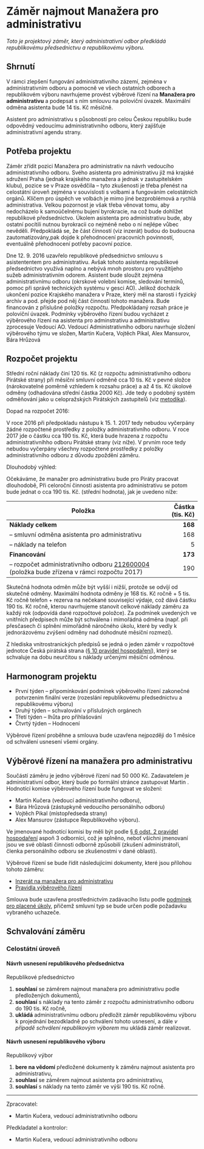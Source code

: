 Záměr najmout Manažera pro administrativu
========================

*Toto je projektový záměr, který administrativní odbor předkládá republikovému předsednictvu a republikovému výboru.*

Shrnutí
-------

V rámci zlepšení fungování administrativního zázemí, zejména v  administrativním odboru a pomocně ve všech ostatních odborech a republikovém výboru navrhujeme provést výběrové řízení na **Manažera pro administrativu** a podepsat s ním smlouvu na poloviční úvazek. Maximální odměna asistenta bude 14 tis. Kč měsíčně.

Asistent pro administrativu s působností pro celou Českou republiku bude odpovědný vedoucímu administrativního odboru, který zajišťuje administrativní agendu strany.


Potřeba projektu
--------------

Záměr zřídit pozici Manažera pro administrativ na návrh vedoucího administrativního odboru. Svého asistenta pro administrativu již má krajské sdružení Praha (jednak krajského manažera a jednak v zastupitelském klubu), pozice se v Praze osvědčila – tyto zkušenosti je třeba přenést na celostátní úroveň zejména v souvislosti s  volbami a fungováním celostátních orgánů. Klíčem pro úspěch ve volbách je mimo jiné bezproblémová a rychlá administrativa. Velkou pozornost je však třeba věnovat tomu, aby nedocházelo k samoúčelnému bujení byrokracie, na což bude dohlížet republikové předsednictvo. Úkolem asistenta pro administrativu bude, aby ostatní pocítili nutnou byrokracii co nejméně nebo o ní nejlépe vůbec nevěděli. Předpokládá se, že část čínností (viz inzerát) budou do budoucna zautomatizovány,pak dojde k přehodnocení pracovních povinností, eventuálně přehodnocení potřeby pacovní pozice.
 
Dne 12. 9. 2016 uzavřelo republikové předsednictvo smlouvu s  asistententem pro administrativu. Avšak tohoto asistenta republikové předsednictvo využívá naplno a nebývá mnoh prostoru pro využitíjeho sužeb administrativním odorem. Asistent bude sloužit zejména administrativnímu odboru (okrskové volební komise, sledování termínů, pomoc při správě technických systému v gesci AO). Jelikož docházík ukončení pozice Krajského manažera v Praze, který měl na starosti i fyzický archív a pod. přejde pod něj část činností tohoto manažera. Bude financován z příslušné položky rozpočtu. Předpokládaný rozsah práce je poloviční úvazek. Podmínky výběrového řízení budou vycházet z výběrového řízení na asistenta pro adminstrativu a administrativu zprocesuje Vedoucí AO. Vedoucí Administrativního odboru navrhuje složení výběrového týmu ve složen, Martin Kučera, Vojtěch Pikal, Alex Mansurov, Bára Hrůzová 

Rozpočet projektu
-----------------

Střední roční náklady činí 120 tis. Kč (z rozpočtu administrativního odboru Pirátské strany) při měsíční smluvní odměně cca 10 tis. Kč v pevné složce (nárokovatelné poměrně vzhledem k rozsahu práce) a až 4 tis. Kč úkolové odměny (odhadována střední částka 2000 Kč). Jde tedy o podobný systém odměňování jako u celopražských Pirátských zastupitelů (viz [metodika][metodika]).

[metodika]: https://redmine.pirati.cz/projects/kspraha/wiki/Odm%C4%9B%C5%88ov%C3%A1n%C3%AD 

Dopad na rozpočet 2016:

V roce 2016 při předpokladu nástupu k 15. 1. 2017 tedy nebudou vyčerpány žádné rozpočtené prostředky z položky administrativního odboru. V roce 2017 jde o částku cca 190 tis. Kč, která bude hrazena z rozpočtu administrativníhho odboru Pirátské strany (viz níže). V prvním roce tedy nebudou vyčerpány všechny rozpočtené prostředky z položky administrativního odboru z důvodu zpoždění záměru. 

Dlouhodobý výhled:

Očekáváme, že manažer pro administrativu bude pro Piráty pracovat dlouhodobě, 
Při celoroční činnosti asistenta pro administrativu se potom bude jednat o cca 190 tis. Kč. (střední hodnota), jak je uvedeno níže:

Položka | Částka (tis. Kč)
--- | ----:
**Náklady celkem**  | **168**
– smluvní odměna asistenta pro administrativu |	  168
– náklady na telefon	|	  5
**Financování** | **173**
– rozpočet administrativního odboru [212600004][podbor] (položka bude zřízena v rámci rozpočtu 2017) |	190

Skutečná hodnota odměn může být vyšší i nižší, protože se odvíjí od skutečné odměny. Maximální hodnota odměny je 168 tis. Kč ročně + 5 tis. Kč ročně telefon + rezerva na nečekané související výdaje, což dává částku 190 tis. Kč ročně, kterou navrhujeme stanovit celkové náklady záměru za každý rok (odpovídá dané rozpočtové položce). Za podmínek uvedených ve vnitřních předpisech může být schválena i mimořádná odměna (např. při přesčasech či splnění mimořádně náročného úkolu, které by vedly k jednorázovému zvýšení odměny nad dohodnuté měsíční rozmezí).

[podbor]: https://www.pirati.cz/fo/hospodareni2016/rozpocty/strana/212600004

Z hlediska vnitrostranických předpisů se jedná o jeden záměr v rozpočtové jednotce Česká pirátská strana ([§ 10 pravidel hospodaření][prah]), který se schvaluje na dobu neurčitou s náklady určenými měsíční odměnou. 

[prah]: https://www.pirati.cz/rules/prah

Harmonogram projektu
--------------------

* První týden – připomínkování podmínek výběrového řízení zakonečné potvrzením finální verze (rozeslání republikovému předsednictvu a republikovému výboru)
* Druhý týden – schvalování v příslušných orgánech
* Třetí týden – lhůta pro přihlašování
* Čtvrtý týden – Hodnocení

Výběrové řízení proběhne a smlouva bude uzavřena nejpozději do 1 měsíce od schválení usnesení všemi orgány.

Výběrové řízení na manažera pro administrativu
----------------

Součástí záměru je jedno výběrové řízení nad 50 000 Kč.
Zadavatelem je administrativní odbor, který bude po formální stránce zastupovat Martin . Hodnotící komise výběrového řízení bude fungovat ve složení: 

* Martin Kučera (vedoucí administrativního odboru),
* Bára Hrůzová (zástupkyně vedoucího personálního odboru)  
* Vojtěch Pikal (místopředseda strany)
* Alex Mansurov (zástupce Republikového výboru).

Ve jmenované hodnotící komisi by měli být podle [§ 6 odst. 2 pravidel hospodaření](https://www.pirati.cz/rules/prah#vyberova_rizeni) aspoň 3 odborníci, což je splněno, neboť všichni jmenovaní jsou ve své oblasti činnosti odborně způsobilí (zkušení administrátoři, členka personálního odboru se zkušenostmi v dané oblasti).

Výběrové řízení se bude řídit následujícími dokumenty, které jsou přílohou tohoto záměru:

* [Inzerát na manažera pro administrativu](readme.md)
* [Pravidla výběrového řízení](pravidla.md)

Smlouva bude uzavřena prostřednictvím zadávacího listu podle [podmínek pro placené úkoly](https://github.com/pirati-cz/sablony/blob/4b07ba675434ee634c527909d537122264cc712e/ukoly/podminky/podminky.md), přičemž smluvní typ se bude určen podle požadavku vybraného uchazeče.


Schvalování záměru
------------------

### Celostátní úroveň

#### Návrh usnesení republikového předsednictva

Republikové předsednictvo

1. **souhlasí** se záměrem najmout manažera pro administrativu podle předložených dokumentů,
2. **souhlasí** s náklady na tento záměr z rozpočtu administrativního odboru do 190 tis. Kč ročně,
3. **ukládá** administrativnímu odboru předložit záměr republikovému výboru k projednání bezodkladně po schválení tohoto usnesení, a dále *v případě schválení republikovým výborem* mu ukládá záměr realizovat.

#### Návrh usnesení republikového výboru

Republikový výbor

1. **bere na vědomí** předložené dokumenty k záměru najmout asistenta pro administrativu,
2. **souhlasí** se záměrem najmout asistenta pro administrativu,
3. **souhlasí** s náklady na tento záměr ve výši 190 tis. Kč ročně.


---

Zpracovatel:

* Martin Kučera, vedoucí administrativního odboru

Předkladatel a kontrolor:

* Martin Kučera, vedoucí administrativního odboru

